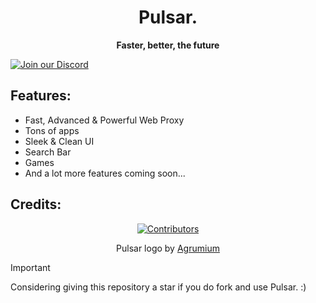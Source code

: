 
<h1 align="center">Pulsar.</h1>



<p align="center"><strong>Faster, better, the future</strong></p>


[![Join our Discord](https://invidget.switchblade.xyz/cnfk8Gbe)](https://discord.gg/cnfk8Gbe)


## Features:

- Fast, Advanced & Powerful Web Proxy
- Tons of apps
- Sleek & Clean UI
- Search Bar
- Games
- And a lot more features coming soon...

## Credits:

<div align="center">
  <a href="https://github.com/Yeti1o1/Pulsar/graphs/contributors">
    <img src="https://contrib.rocks/image?repo=Yeti1o1/pulsar" alt="Contributors"/>
  </a>
</div>

<p align="center">
  Pulsar logo by <a href="https://agrumium.vercel.app/">Agrumium</a>
</p>


> [!IMPORTANT]
> Considering giving this repository a star if you do fork and use Pulsar. :)
